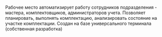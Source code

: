 Рабочее место автоматизирует работу сотрудников подразделения - мастера, комплектовщиков, администраторов учета. Позволяет планировать, выполнять комплектацию, анализировать состояние на участке комплектации.
Создан на базе универсального терминала (собственная разработка)
